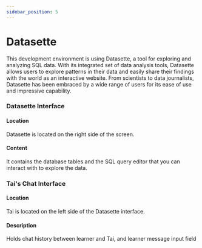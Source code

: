 ```yaml
---
sidebar_position: 5
---
```


# Datasette

This development environment is using Datasette, a tool for exploring and analyzing SQL data. With its integrated set of data analysis tools, Datasette allows users to explore patterns in their data and easily share their findings with the world as an interactive website. From scientists to data journalists, Datasette has been embraced by a wide range of users for its ease of use and impressive capability.

### Datasette Interface

#### Location
Datasette is located on the right side of the screen.

#### Content
It contains the database tables and the SQL query editor that you can interact with to explore the data.

### Tai's Chat Interface

#### Location
Tai is located on the left side of the Datasette interface.

#### Description
Holds chat history between learner and Tai, and learner message input field

